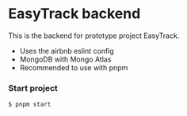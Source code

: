 # EasyTrack backend

This is the backend for prototype project EasyTrack.
- Uses the airbnb eslint config
- MongoDB with Mongo Atlas
- Recommended to use with pnpm

### Start project
```$ pnpm start```
